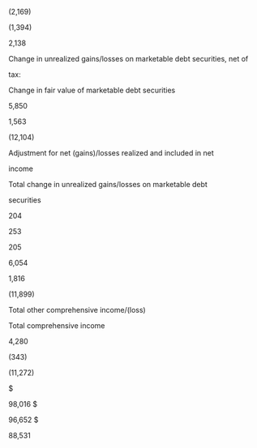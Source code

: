 (2,169)

(1,394)

2,138

Change in unrealized gains/losses on marketable debt securities, net of

tax:

Change in fair value of marketable debt securities

5,850

1,563

(12,104)

Adjustment for net (gains)/losses realized and included in net

income

Total change in unrealized gains/losses on marketable debt

securities

204

253

205

6,054

1,816

(11,899)

Total other comprehensive income/(loss)

Total comprehensive income

4,280

(343)

(11,272)

$

98,016  $

96,652  $

88,531